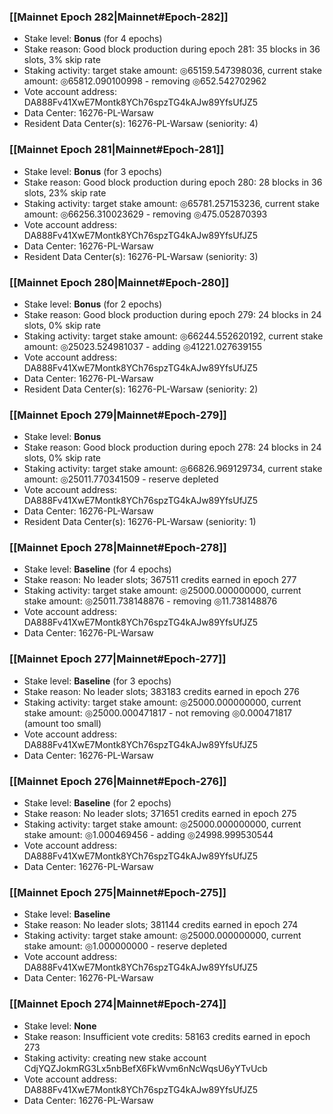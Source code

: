 ### [[Mainnet Epoch 282|Mainnet#Epoch-282]]
* Stake level: **Bonus** (for 4 epochs)
* Stake reason: Good block production during epoch 281: 35 blocks in 36 slots, 3% skip rate
* Staking activity: target stake amount: ◎65159.547398036, current stake amount: ◎65812.090100998 - removing ◎652.542702962
* Vote account address: DA888Fv41XwE7Montk8YCh76spzTG4kAJw89YfsUfJZ5
* Data Center: 16276-PL-Warsaw
* Resident Data Center(s): 16276-PL-Warsaw (seniority: 4)
### [[Mainnet Epoch 281|Mainnet#Epoch-281]]
* Stake level: **Bonus** (for 3 epochs)
* Stake reason: Good block production during epoch 280: 28 blocks in 36 slots, 23% skip rate
* Staking activity: target stake amount: ◎65781.257153236, current stake amount: ◎66256.310023629 - removing ◎475.052870393
* Vote account address: DA888Fv41XwE7Montk8YCh76spzTG4kAJw89YfsUfJZ5
* Data Center: 16276-PL-Warsaw
* Resident Data Center(s): 16276-PL-Warsaw (seniority: 3)
### [[Mainnet Epoch 280|Mainnet#Epoch-280]]
* Stake level: **Bonus** (for 2 epochs)
* Stake reason: Good block production during epoch 279: 24 blocks in 24 slots, 0% skip rate
* Staking activity: target stake amount: ◎66244.552620192, current stake amount: ◎25023.524981037 - adding ◎41221.027639155
* Vote account address: DA888Fv41XwE7Montk8YCh76spzTG4kAJw89YfsUfJZ5
* Data Center: 16276-PL-Warsaw
* Resident Data Center(s): 16276-PL-Warsaw (seniority: 2)
### [[Mainnet Epoch 279|Mainnet#Epoch-279]]
* Stake level: **Bonus**
* Stake reason: Good block production during epoch 278: 24 blocks in 24 slots, 0% skip rate
* Staking activity: target stake amount: ◎66826.969129734, current stake amount: ◎25011.770341509 - reserve depleted
* Vote account address: DA888Fv41XwE7Montk8YCh76spzTG4kAJw89YfsUfJZ5
* Data Center: 16276-PL-Warsaw
* Resident Data Center(s): 16276-PL-Warsaw (seniority: 1)
### [[Mainnet Epoch 278|Mainnet#Epoch-278]]
* Stake level: **Baseline** (for 4 epochs)
* Stake reason: No leader slots; 367511 credits earned in epoch 277
* Staking activity: target stake amount: ◎25000.000000000, current stake amount: ◎25011.738148876 - removing ◎11.738148876
* Vote account address: DA888Fv41XwE7Montk8YCh76spzTG4kAJw89YfsUfJZ5
* Data Center: 16276-PL-Warsaw
### [[Mainnet Epoch 277|Mainnet#Epoch-277]]
* Stake level: **Baseline** (for 3 epochs)
* Stake reason: No leader slots; 383183 credits earned in epoch 276
* Staking activity: target stake amount: ◎25000.000000000, current stake amount: ◎25000.000471817 - not removing ◎0.000471817 (amount too small)
* Vote account address: DA888Fv41XwE7Montk8YCh76spzTG4kAJw89YfsUfJZ5
* Data Center: 16276-PL-Warsaw
### [[Mainnet Epoch 276|Mainnet#Epoch-276]]
* Stake level: **Baseline** (for 2 epochs)
* Stake reason: No leader slots; 371651 credits earned in epoch 275
* Staking activity: target stake amount: ◎25000.000000000, current stake amount: ◎1.000469456 - adding ◎24998.999530544
* Vote account address: DA888Fv41XwE7Montk8YCh76spzTG4kAJw89YfsUfJZ5
* Data Center: 16276-PL-Warsaw
### [[Mainnet Epoch 275|Mainnet#Epoch-275]]
* Stake level: **Baseline**
* Stake reason: No leader slots; 381144 credits earned in epoch 274
* Staking activity: target stake amount: ◎25000.000000000, current stake amount: ◎1.000000000 - reserve depleted
* Vote account address: DA888Fv41XwE7Montk8YCh76spzTG4kAJw89YfsUfJZ5
* Data Center: 16276-PL-Warsaw
### [[Mainnet Epoch 274|Mainnet#Epoch-274]]
* Stake level: **None**
* Stake reason: Insufficient vote credits: 58163 credits earned in epoch 273
* Staking activity: creating new stake account CdjYQZJokmRG3Lx5nbBefX6FkWvm6nNcWqsU6yYTvUcb
* Vote account address: DA888Fv41XwE7Montk8YCh76spzTG4kAJw89YfsUfJZ5
* Data Center: 16276-PL-Warsaw